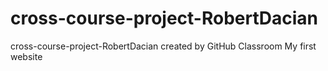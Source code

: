 # cross-course-project-RobertDacian
cross-course-project-RobertDacian created by GitHub Classroom
My first website
